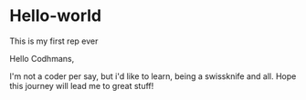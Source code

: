 # Hello-world
This is my first rep ever

Hello Codhmans,

I'm not a coder per say, but i'd like to learn, being a swissknife and all.
Hope this journey will lead me to great stuff!
